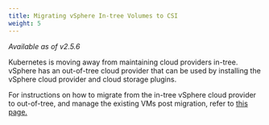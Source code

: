 ```yaml
---
title: Migrating vSphere In-tree Volumes to CSI
weight: 5
---
```

_Available as of v2.5.6_

Kubernetes is moving away from maintaining cloud providers in-tree. vSphere has an out-of-tree cloud provider that can be used by installing the vSphere cloud provider and cloud storage plugins.

For instructions on how to migrate from the in-tree vSphere cloud provider to out-of-tree, and manage the existing VMs post migration, refer to [this page.]({{<baseurl>}}/rancher/v2.x/en/cluster-admin/volumes-and-storage/vsphere-volume-migration)